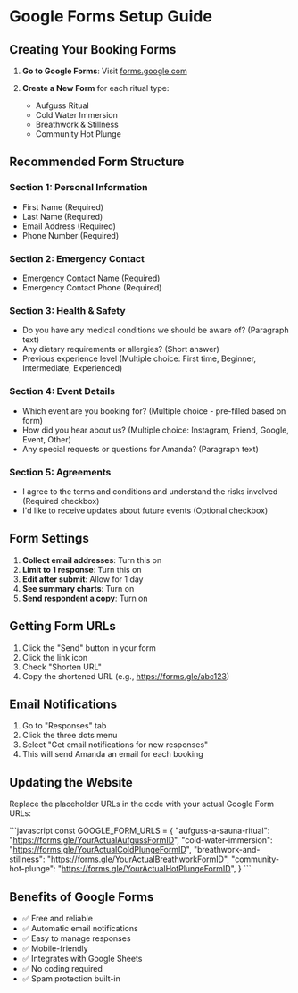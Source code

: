 # Google Forms Setup Guide

## Creating Your Booking Forms

1. **Go to Google Forms**: Visit [forms.google.com](https://forms.google.com)

2. **Create a New Form** for each ritual type:
   - Aufguss Ritual
   - Cold Water Immersion  
   - Breathwork & Stillness
   - Community Hot Plunge

## Recommended Form Structure

### Section 1: Personal Information
- First Name (Required)
- Last Name (Required)
- Email Address (Required)
- Phone Number (Required)

### Section 2: Emergency Contact
- Emergency Contact Name (Required)
- Emergency Contact Phone (Required)

### Section 3: Health & Safety
- Do you have any medical conditions we should be aware of? (Paragraph text)
- Any dietary requirements or allergies? (Short answer)
- Previous experience level (Multiple choice: First time, Beginner, Intermediate, Experienced)

### Section 4: Event Details
- Which event are you booking for? (Multiple choice - pre-filled based on form)
- How did you hear about us? (Multiple choice: Instagram, Friend, Google, Event, Other)
- Any special requests or questions for Amanda? (Paragraph text)

### Section 5: Agreements
- I agree to the terms and conditions and understand the risks involved (Required checkbox)
- I'd like to receive updates about future events (Optional checkbox)

## Form Settings

1. **Collect email addresses**: Turn this on
2. **Limit to 1 response**: Turn this on
3. **Edit after submit**: Allow for 1 day
4. **See summary charts**: Turn on
5. **Send respondent a copy**: Turn on

## Getting Form URLs

1. Click the "Send" button in your form
2. Click the link icon
3. Check "Shorten URL" 
4. Copy the shortened URL (e.g., https://forms.gle/abc123)

## Email Notifications

1. Go to "Responses" tab
2. Click the three dots menu
3. Select "Get email notifications for new responses"
4. This will send Amanda an email for each booking

## Updating the Website

Replace the placeholder URLs in the code with your actual Google Form URLs:

\`\`\`javascript
const GOOGLE_FORM_URLS = {
  "aufguss-a-sauna-ritual": "https://forms.gle/YourActualAufgussFormID",
  "cold-water-immersion": "https://forms.gle/YourActualColdPlungeFormID", 
  "breathwork-and-stillness": "https://forms.gle/YourActualBreathworkFormID",
  "community-hot-plunge": "https://forms.gle/YourActualHotPlungeFormID",
}
\`\`\`

## Benefits of Google Forms

- ✅ Free and reliable
- ✅ Automatic email notifications
- ✅ Easy to manage responses
- ✅ Mobile-friendly
- ✅ Integrates with Google Sheets
- ✅ No coding required
- ✅ Spam protection built-in
